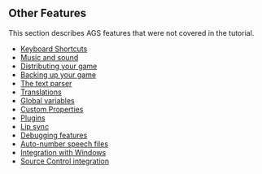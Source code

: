 ## Other Features

This section describes AGS features that were not covered in the
tutorial.

- [Keyboard Shortcuts](KeyboardShortcuts)
- [Music and sound](MusicAndSound)
- [Distributing your game](DistGame)
- [Backing up your game](BackingUpYourGame)
- [The text parser](TextParser)
- [Translations](Translations)
- [Global variables](GlobalVariables)
- [Custom Properties](CustomProperties)
- [Plugins](Plugins)
- [Lip sync](Lipsync)
- [Debugging features](Debuggingfeatures)
- [Auto-number speech files](AutonumberSpeechFiles)
- [Integration with Windows](IntegrationWithWindows)
- [Source Control integration](SourceControl)
